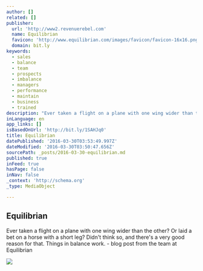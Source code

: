 ```yaml
---
author: []
related: []
publisher:
  url: 'http://www2.revenuerebel.com'
  name: Equilibrian
  favicon: 'http://www.equilibrian.com/images/favicon/favicon-16x16.png'
  domain: bit.ly
keywords:
  - sales
  - balance
  - team
  - prospects
  - imbalance
  - managers
  - performance
  - maintain
  - business
  - trained
description: "Ever taken a flight on a plane with one wing wider than the other? Or laid a bet on a horse with a short leg? Didn't think so, and there's a very good reason for that. Things in balance work. - blog post from the team at Equilibrian"
inLanguage: en
app_links: []
isBasedOnUrl: 'http://bit.ly/1SAHJq0'
title: Equilibrian
datePublished: '2016-03-30T03:53:49.997Z'
dateModified: '2016-03-30T03:50:47.656Z'
sourcePath: _posts/2016-03-30-equilibrian.md
published: true
inFeed: true
hasPage: false
inNav: false
_context: 'http://schema.org'
_type: MediaObject

---
```

<article style=""><h1>Equilibrian</h1><p>Ever taken a flight on a plane with one wing wider than the other? Or laid a bet on a horse with a short leg? Didn't think so, and there's a very good reason for that. Things in balance work. - blog post from the team at Equilibrian</p><img src="http://www.revenuerebel.com/img/blog-headings/equilibrian/90-percent-struggle.jpg" /></article>